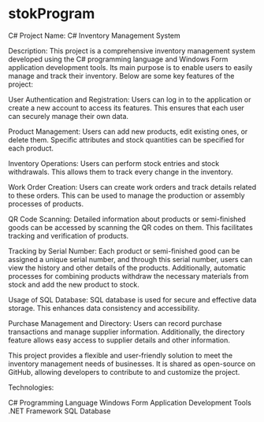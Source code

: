 # stokProgram
 C#
Project Name: C# Inventory Management System

Description:
This project is a comprehensive inventory management system developed using the C# programming language and Windows Form application development tools. Its main purpose is to enable users to easily manage and track their inventory. Below are some key features of the project:

User Authentication and Registration:
Users can log in to the application or create a new account to access its features. This ensures that each user can securely manage their own data.

Product Management:
Users can add new products, edit existing ones, or delete them. Specific attributes and stock quantities can be specified for each product.

Inventory Operations:
Users can perform stock entries and stock withdrawals. This allows them to track every change in the inventory.

Work Order Creation:
Users can create work orders and track details related to these orders. This can be used to manage the production or assembly processes of products.

QR Code Scanning:
Detailed information about products or semi-finished goods can be accessed by scanning the QR codes on them. This facilitates tracking and verification of products.

Tracking by Serial Number:
Each product or semi-finished good can be assigned a unique serial number, and through this serial number, users can view the history and other details of the products. Additionally, automatic processes for combining products withdraw the necessary materials from stock and add the new product to stock.

Usage of SQL Database:
SQL database is used for secure and effective data storage. This enhances data consistency and accessibility.

Purchase Management and Directory:
Users can record purchase transactions and manage supplier information. Additionally, the directory feature allows easy access to supplier details and other information.

This project provides a flexible and user-friendly solution to meet the inventory management needs of businesses. It is shared as open-source on GitHub, allowing developers to contribute to and customize the project.

Technologies:

C# Programming Language
Windows Form Application Development Tools
.NET Framework
SQL Database
